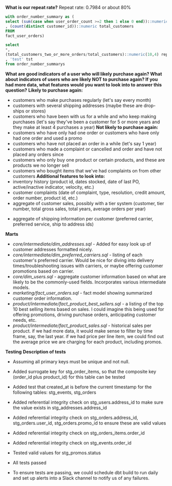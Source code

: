 **What is our repeat rate?**
Repeat rate: 0.7984 or about 80%

~~~sql
with order_number_summary as (
select (sum(case when user_order_count >=2 then 1 else 0 end))::numeric total_customers_two_or_more_orders
, (count(distinct customer_id))::numeric total_customers
FROM
fact_user_orders)

select 
*,
(total_customers_two_or_more_orders/total_customers)::numeric(10,4) repeat_rate
, 'test' tst
from order_number_summarys
~~~

**What are good indicators of a user who will likely purchase again? What about indicators of users who are likely NOT to purchase again? If you had more data, what features would you want to look into to answer this question?**
**Likely to purchase again:**
* customers who make purchases regularly (let's say every month)
* customers with several shipping addresses (maybe these are drop-ships or stores)
* customers who have been with us for a while and who keep making purchases (let's say they've been a customer for 5 or more years and they make at least 4 purchases a year)
**Not likely to purchase again:**
* customers who have only had one order or customers who have only had one order and used a promo
* customers who have not placed an order in a while (let's say 1 year)
* customers who made a complaint or cancelled and order and have not placed any orders since
* customers who only buy one product or certain products, and these are products we no longer sell
* customers who bought items that we've had complaints on from other customers
**Additional features to look into:**
* inventory history (product id, dates stocked, date of last PO, active/inactive indicator, velocity, etc.)
* customer complaints (date of complaint, type, resolution, credit amount, order number,  product id, etc.)
* aggregate of customer sales, possibly with a tier system (customer, tier number, total gross sales, total years, average orders per year)
- aggregate of shipping information per customer (preferred carrier, preferred service, ship to address ids)

**Marts**
- *core/intermediate/dim_addresses.sql* - Added for easy look up of customer addresses formatted nicely.
- *core/intermediate/dim_preferred_carriers.sql* - listing of each customer's preferred carrier. Would be nice for diving into delivery times/troubleshooting issues with carriers, or maybe offering customer promotions based on carrier.
- *core/dim_users.sql* - aggregate customer information based on what are likely to be the commonly-used fields. Incorporates various intermediate models.
- *marketing/fact_user_orders.sql* - fact model showing summarized customer order information.
- *product/intermediate/fact_product_best_sellers.sql* - a listing of the top 10 best selling items based on sales. I could imagine this being used for offering promotions, driving purchase orders, anticipating customer needs, etc.
- *product/intermediate/fact_product_sales.sql* - historical sales per product. if we had more data, it would make sense to filter by time frame, say, the last year. if we had price per line item, we could find out the average price we are charging for each product, including promos.

**Testing**
**Description of tests**
* Assuming all primary keys must be unique and not null.
* Added surrogate key for stg_order_items, so that the composite key (order_id plus product_id) for this table can be tested 
* Added test that created_at is before the current timestamp for the following tables: stg_events, stg_orders
* Added referential integrity check on stg_users.address_id to make sure the value exists in stg_addresses.address_id
* Added referential integrity check on stg_orders.address_id, stg_orders.user_id, stg_orders.promo_id to ensure these are valid values
* Added referential integrity check on stg_orders_items.order_id
* Added referential integrity check on stg_events.order_id
* Tested valid values for stg_promos.status

* All tests passed

* To ensure tests are passing, we could schedule dbt build to run daily and set up alerts into a Slack channel to notify us of any failures.